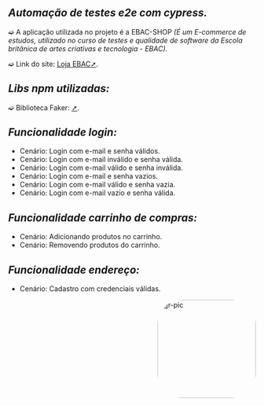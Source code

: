## _Automação de testes e2e com cypress._

➫ A aplicação utilizada no projeto é a EBAC-SHOP _(É um E-commerce de estudos, utilizado no curso de testes e qualidade de software da Escola britânica de artes criativas e tecnologia - EBAC)._

➫ Link do site: [Loja EBAC➚](http://lojaebac.ebaconline.art.br/).


## _Libs npm utilizadas:_
➫ Biblioteca Faker: [➚](https://www.npmjs.com/package/@faker-js/faker).


 ## _Funcionalidade login:_
* Cenário: Login com e-mail e senha válidos.
* Cenário: Login com e-mail inválido e senha válida.
* Cenário: Login com e-mail válido e senha inválida.
* Cenário: Login com e-mail e senha vazios.
* Cenário: Login com e-mail válido e senha vazia.
* Cenário: Login com e-mail vazio e senha válida.

 ## _Funcionalidade carrinho de compras:_
* Cenário: Adicionando produtos no carrinho.
* Cenário: Removendo produtos do carrinho.

## _Funcionalidade endereço:_
* Cenário: Cadastro com credenciais válidas.

<img align="right" alt="jr-pic" height="200" style="border-radius:50px;" src="https://user-images.githubusercontent.com/110427773/194069922-0be25680-1468-4d28-8b93-3777447d2b04.PNG">


 
 
